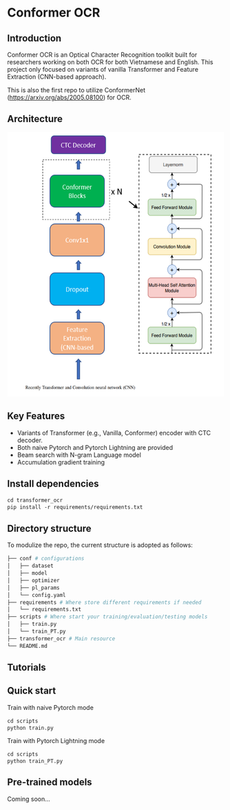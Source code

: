 # Conformer OCR
## Introduction
Conformer OCR is an Optical Character Recognition toolkit built for researchers working on both OCR for both Vietnamese and English.
This project only focused on variants of vanilla Transformer and Feature Extraction (CNN-based approach).

This is also the first repo to utilize ConformerNet (https://arxiv.org/abs/2005.08100) for OCR.

## Architecture

<p align="center">
<img src="https://raw.githubusercontent.com/hoangtuanvu/conformer_ocr/master/visualization/architecture.png" width="512" height="614">
</p>

## Key Features
- Variants of Transformer (e.g., Vanilla, Conformer) encoder with CTC decoder.
- Both naive Pytorch and Pytorch Lightning are provided
- Beam search with N-gram Language model
- Accumulation gradient training

## Install dependencies
```
cd transformer_ocr
pip install -r requirements/requirements.txt
```

## Directory structure
To modulize the repo, the current structure is adopted as follows:
```bash 
├── conf # configurations
│   ├── dataset
│   ├── model
│   ├── optimizer
│   ├── pl_params
│   └── config.yaml
├── requirements # Where store different requirements if needed
│   └── requirements.txt
├── scripts # Where start your training/evaluation/testing models 
│   ├── train.py
│   └── train_PT.py
├── transformer_ocr # Main resource
└── README.md 
```

## Tutorials

## Quick start
Train with naive Pytorch mode
```
cd scripts
python train.py
```

Train with Pytorch Lightning mode
```
cd scripts
python train_PT.py
```

## Pre-trained models
Coming soon...